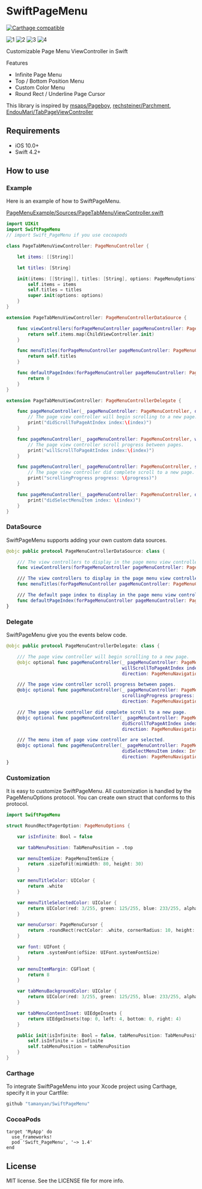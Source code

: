 SwiftPageMenu
===================================

[![Carthage compatible](https://img.shields.io/badge/Carthage-compatible-4BC51D.svg?style=flat)](https://github.com/hsylife/SwiftyPickerPopover)


![1](https://raw.githubusercontent.com/tamanyan/SwiftPageMenu/master/screen_captures/1.gif)
![2](https://raw.githubusercontent.com/tamanyan/SwiftPageMenu/master/screen_captures/2.gif)
![3](https://raw.githubusercontent.com/tamanyan/SwiftPageMenu/master/screen_captures/3.gif)
![4](https://raw.githubusercontent.com/tamanyan/SwiftPageMenu/master/screen_captures/4.gif)


Customizable Page Menu ViewController in Swift

Features

- Infinite Page Menu
- Top / Bottom Position Menu
- Custom Color Menu
- Round Rect / Underline Page Cursor

This library is inspired by [msaps/Pageboy](https://github.com/msaps/Pageboy), [rechsteiner/Parchment](https://github.com/rechsteiner/Parchment), [EndouMari/TabPageViewController](https://github.com/EndouMari/TabPageViewController)

## Requirements

- iOS 10.0+
- Swift 4.2+

## How to use

### Example

Here is an example of how to SwiftPageMenu.

[PageMenuExample/Sources/PageTabMenuViewController.swift](https://github.com/tamanyan/SwiftPageMenu/blob/master/PageMenuExample/Sources/PageTabMenuViewController.swift)

```swift
import UIKit
import SwiftPageMenu
// import Swift_PageMenu if you use cocoapods

class PageTabMenuViewController: PageMenuController {

    let items: [[String]]

    let titles: [String]

    init(items: [[String]], titles: [String], options: PageMenuOptions? = nil) {
        self.items = items
        self.titles = titles
        super.init(options: options)
    }
}

extension PageTabMenuViewController: PageMenuControllerDataSource {

    func viewControllers(forPageMenuController pageMenuController: PageMenuController) -> [UIViewController] {
        return self.items.map(ChildViewController.init)
    }

    func menuTitles(forPageMenuController pageMenuController: PageMenuController) -> [String] {
        return self.titles
    }

    func defaultPageIndex(forPageMenuController pageMenuController: PageMenuController) -> Int {
        return 0
    }
}

extension PageTabMenuViewController: PageMenuControllerDelegate {

    func pageMenuController(_ pageMenuController: PageMenuController, didScrollToPageAtIndex index: Int, direction: PageMenuNavigationDirection) {
        // The page view controller will begin scrolling to a new page.
        print("didScrollToPageAtIndex index:\(index)")
    }

    func pageMenuController(_ pageMenuController: PageMenuController, willScrollToPageAtIndex index: Int, direction: PageMenuNavigationDirection) {
        // The page view controller scroll progress between pages.
        print("willScrollToPageAtIndex index:\(index)")
    }

    func pageMenuController(_ pageMenuController: PageMenuController, scrollingProgress progress: CGFloat, direction: PageMenuNavigationDirection) {
        // The page view controller did complete scroll to a new page.
        print("scrollingProgress progress: \(progress)")
    }

    func pageMenuController(_ pageMenuController: PageMenuController, didSelectMenuItem index: Int, direction: PageMenuNavigationDirection) {
        print("didSelectMenuItem index: \(index)")
    }
}
```

### DataSource

SwiftPageMenu supports adding your own custom data sources.

```swift
@objc public protocol PageMenuControllerDataSource: class {

    /// The view controllers to display in the page menu view controller.
    func viewControllers(forPageMenuController pageMenuController: PageMenuController) -> [UIViewController]

    /// The view controllers to display in the page menu view controller.
    func menuTitles(forPageMenuController pageMenuController: PageMenuController) -> [String]

    /// The default page index to display in the page menu view controller.
    func defaultPageIndex(forPageMenuController pageMenuController: PageMenuController) -> Int
}
```

### Delegate

SwiftPageMenu give you the events below code.

```swift
@objc public protocol PageMenuControllerDelegate: class {

    /// The page view controller will begin scrolling to a new page.
    @objc optional func pageMenuController(_ pageMenuController: PageMenuController,
                                           willScrollToPageAtIndex index: Int,
                                           direction: PageMenuNavigationDirection)

    /// The page view controller scroll progress between pages.
    @objc optional func pageMenuController(_ pageMenuController: PageMenuController,
                                           scrollingProgress progress: CGFloat,
                                           direction: PageMenuNavigationDirection)

    /// The page view controller did complete scroll to a new page.
    @objc optional func pageMenuController(_ pageMenuController: PageMenuController,
                                           didScrollToPageAtIndex index: Int,
                                           direction: PageMenuNavigationDirection)

    /// The menu item of page view controller are selected.
    @objc optional func pageMenuController(_ pageMenuController: PageMenuController,
                                           didSelectMenuItem index: Int,
                                           direction: PageMenuNavigationDirection)
}
```

### Customization

It is easy to customize SwiftPageMenu. All customization is handled by the PageMenuOptions protocol.
You can create own struct that conforms to this protocol.

```swift
import SwiftPageMenu

struct RoundRectPagerOption: PageMenuOptions {

    var isInfinite: Bool = false

    var tabMenuPosition: TabMenuPosition = .top

    var menuItemSize: PageMenuItemSize {
        return .sizeToFit(minWidth: 80, height: 30)
    }

    var menuTitleColor: UIColor {
        return .white
    }

    var menuTitleSelectedColor: UIColor {
        return UIColor(red: 3/255, green: 125/255, blue: 233/255, alpha: 1)
    }

    var menuCursor: PageMenuCursor {
        return .roundRect(rectColor: .white, cornerRadius: 10, height: 22)
    }

    var font: UIFont {
        return .systemFont(ofSize: UIFont.systemFontSize)
    }

    var menuItemMargin: CGFloat {
        return 8
    }

    var tabMenuBackgroundColor: UIColor {
        return UIColor(red: 3/255, green: 125/255, blue: 233/255, alpha: 1)
    }

    var tabMenuContentInset: UIEdgeInsets {
        return UIEdgeInsets(top: 0, left: 4, bottom: 0, right: 4)
    }

    public init(isInfinite: Bool = false, tabMenuPosition: TabMenuPosition = .top) {
        self.isInfinite = isInfinite
        self.tabMenuPosition = tabMenuPosition
    }
}
```

### Carthage

To integrate SwiftPageMenu into your Xcode project using Carthage, specify it in your Cartfile:

```ruby
github "tamanyan/SwiftPageMenu"
```

### CocoaPods

```
target 'MyApp' do
  use_frameworks!
  pod 'Swift_PageMenu', '~> 1.4'
end
```

## License

MIT license. See the LICENSE file for more info.
